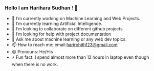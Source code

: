 ### Hello I am Harihara Sudhan ! 👋


- 🔭 I’m currently working on Machine Learning and Web Projects.
- 🌱 I’m currently learning Artificial Intelligence.
- 👯 I’m looking to collaborate on different github projects
- 🤔 I’m looking for help with project documentation
- 💬 Ask me about machine learning or any web dev topics.
- 📫 How to reach me: email:harirohith123@gmail.com
- 😄 Pronouns: He/His
- ⚡ Fun fact: I spend almost more than 12 hours in laptop even though when there is no work.

